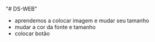 "# DS-WEB"  
 
- aprendemos a colocar imagem e mudar seu tamanho 
- mudar a cor da fonte e tamanho
- colocar  botão
